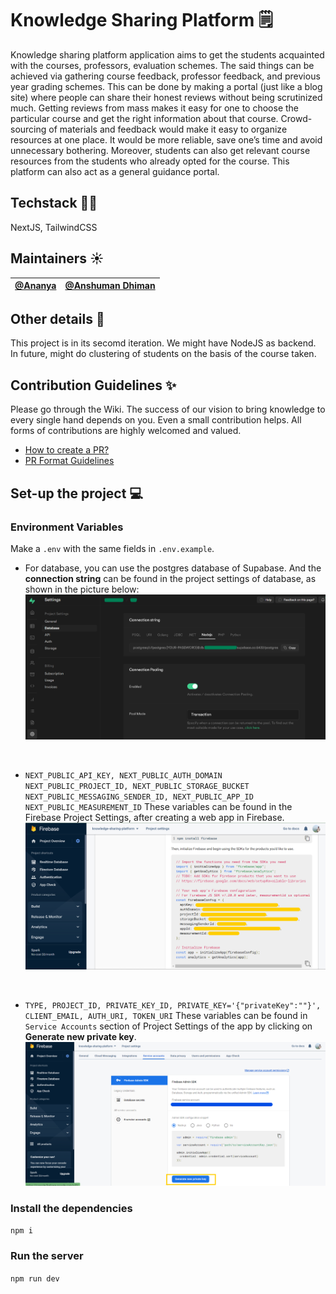# Knowledge Sharing Platform 🗒

Knowledge sharing platform application aims to get the students acquainted with the courses, professors, evaluation schemes. The said things can be achieved via gathering course feedback, professor feedback, and previous year grading schemes. This can be done by making a portal (just like a blog site) where people can share their honest reviews without being scrutinized much. Getting reviews from mass makes it easy for one to choose the particular course and get the right information about that course. Crowd-sourcing of materials and feedback would make it easy to organize resources at one place. It would be more reliable, save one’s time and avoid unnecessary bothering. Moreover, students can also get relevant course resources from the students who already opted for the course. This platform can also act as a general guidance portal.

## Techstack 👩‍💻

NextJS, TailwindCSS

## Maintainers ☀️

| [@Ananya](https://github.com/Ananyaiitbhilai) | [@Anshuman Dhiman](https://github.com/AnshumanDhiman) |
| --------------------------------------------- | ----------------------------------------------------- |

## Other details 📑

This project is in its secomd iteration. We might have NodeJS as backend. In future, might do clustering of students on the basis of the course taken.

## Contribution Guidelines ✨

Please go through the Wiki. The success of our vision to bring knowledge to every single hand depends on you. Even a small contribution helps. All forms of contributions are highly welcomed and valued.

-   [How to create a PR?](https://github.com/OpenLake/Knowledge-Sharing-Platform/wiki/How-to-create-a-PR%3F)
-   [PR Format Guidelines](https://github.com/OpenLake/Knowledge-Sharing-Platform/wiki/PR-Format-Guidelines)

## Set-up the project 💻

### Environment Variables

Make a `.env` with the same fields in `.env.example`.

-   For database, you can use the postgres database of Supabase. And the **connection string** can be found in the project settings of database, as shown in the picture below:
    ![Supabase Connection String](./assets/supabase_db_uri.png)

<br>

-   `NEXT_PUBLIC_API_KEY, NEXT_PUBLIC_AUTH_DOMAIN NEXT_PUBLIC_PROJECT_ID, NEXT_PUBLIC_STORAGE_BUCKET NEXT_PUBLIC_MESSAGING_SENDER_ID, NEXT_PUBLIC_APP_ID NEXT_PUBLIC_MEASUREMENT_ID`
    These variables can be found in the Firebase Project Settings, after creating a web app in Firebase.
    ![Firebase App Settings](./assets/firebase_app_settings.png)

<br>

-   `TYPE, PROJECT_ID, PRIVATE_KEY_ID, PRIVATE_KEY='{"privateKey":""}', CLIENT_EMAIL, AUTH_URI, TOKEN_URI`
    These variables can be found in `Service Accounts` section of Project Settings of the app by clicking on **Generate new private key**.
    ![Firebase Admin Settings](./assets//firebase_admin_settings.png)

### Install the dependencies

`npm i`

### Run the server

`npm run dev`
